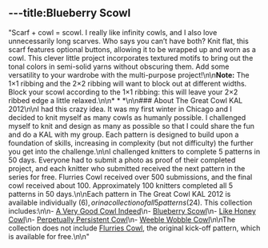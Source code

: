 ---title:Blueberry Scowl
---
"Scarf + cowl = scowl. I really like infinity cowls, and I also love unnecessarily long scarves. Who says you can’t have both? Knit flat, this scarf features optional buttons, allowing it to be wrapped up and worn as a cowl. This clever little project incorporates textured motifs to bring out the tonal colors in semi-solid yarns without obscuring them. Add some versatility to your wardrobe with the multi-purpose project!\n\n**Note:** The 1×1 ribbing and the 2×2 ribbing will want to block out at different widths. Block your scowl according to the 1×1 ribbing: this will leave your 2×2 ribbed edge a little relaxed.\n\n* * *\n\n### About The Great Cowl KAL 2012\n\nI had this crazy idea. It was my first winter in Chicago and I decided to knit myself as many cowls as humanly possible. I challenged myself to knit and design as many as possible so that I could share the fun and do a KAL with my group. Each pattern is designed to build upon a foundation of skills, increasing in complexity (but not difficulty) the further you get into the challenge.\n\nI challenged knitters to complete 5 patterns in 50 days. Everyone had to submit a photo as proof of their completed project, and each knitter who submitted received the next pattern in the series for free. Flurries Cowl received over 500 submissions, and the final cowl received about 100. Approximately 100 knitters completed all 5 patterns in 50 days.\n\nEach pattern in The Great Cowl KAL 2012 is available individually ($6), or in a collection of all 5 patterns ($24). This collection includes:\n\n- [A Very Good Cowl Indeed](http://www.ravelry.com/patterns/library/a-very-good-cowl-indeed)\n- [Blueberry Scowl](http://www.ravelry.com/patterns/library/blueberry-scowl)\n- [Like Honey Cowl](http://www.ravelry.com/patterns/library/like-honey-cowl)\n- [Perpetually Persistent Cowl](http://www.ravelry.com/patterns/library/perpetually-persistent-cowl)\n- [Weeble Wobble Cowl](http://www.ravelry.com/patterns/library/weeble-wobble-cowl)\n\nThe collection does not include [Flurries Cowl](http://www.ravelry.com/patterns/library/flurries-cowl), the original kick-off pattern, which is available for free.\n\n"